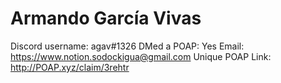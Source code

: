 # Armando García Vivas

Discord username: agav#1326
DMed a POAP: Yes
Email: https://www.notion.sodockigua@gmail.com
Unique POAP Link: 
http://POAP.xyz/claim/3rehtr